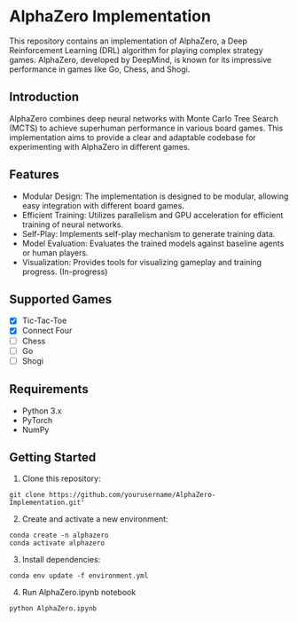 # AlphaZero Implementation

This repository contains an implementation of AlphaZero, a Deep Reinforcement Learning (DRL) algorithm for playing complex strategy games. 
AlphaZero, developed by DeepMind, is known for its impressive performance in games like Go, Chess, and Shogi.

## Introduction

AlphaZero combines deep neural networks with Monte Carlo Tree Search (MCTS) to achieve superhuman performance in various board games. 
This implementation aims to provide a clear and adaptable codebase for experimenting with AlphaZero in different games.

## Features

* Modular Design: The implementation is designed to be modular, allowing easy integration with different board games.
* Efficient Training: Utilizes parallelism and GPU acceleration for efficient training of neural networks.
* Self-Play: Implements self-play mechanism to generate training data.
* Model Evaluation: Evaluates the trained models against baseline agents or human players.
* Visualization: Provides tools for visualizing gameplay and training progress. (In-progress)

## Supported Games

- [x] Tic-Tac-Toe
- [x] Connect Four
- [ ] Chess
- [ ] Go
- [ ] Shogi

## Requirements

* Python 3.x
* PyTorch
* NumPy

## Getting Started

1. Clone this repository:
```
git clone https://github.com/yourusername/AlphaZero-Implementation.git'
```
2. Create and activate a new environment:
```
conda create -n alphazero
conda activate alphazero
```
3. Install dependencies:
```
conda env update -f environment.yml
```
4. Run AlphaZero.ipynb notebook
```
python AlphaZero.ipynb
```

